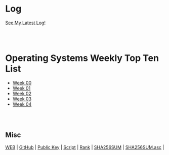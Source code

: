 # Log 
[See My Latest Log!](TXT/mylog.txt)

<br><br> 

# Operating Systems Weekly Top Ten List
* [Week 00](w00.md)
* [Week 01](w01.md)
* [Week 02](w02.md)                                
* [Week 03](w03.md)  
* [Week 04](w04.md)  
 

<br><br>

## Misc
[WEB](https://hazlazuardi.github.io/os202/) | 
[GitHub](https://github.com/hazlazuardi/os202/) | 
[Public Key](TXT/mypubkey.txt) | 
[Script](TXT/myscript.sh) |
[Rank](TXT/myrank.txt) | 
[SHA256SUM](TXT/SHA256SUM.txt) | 
[SHA256SUM.asc](TXT/SHA256SUM.asc) | 

